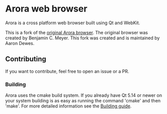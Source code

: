 # Arora web browser

Arora is a cross platform web browser built using Qt and WebKit.

This is a fork of the [original Arora browser](https://github.com/Arora/arora).
The original browser was created by Benjamin C. Meyer.
This fork was created and is maintained by Aaron Dewes.

## Contributing

If you want to contribute, feel free to open an issue or a PR.


### Building
Arora uses the cmake build system.  If you already have Qt 5.14 or newer on your system building is as easy as running the command 'cmake' and then 'make'.
For more detailed information see the [Building guide](BUILDING.md).
